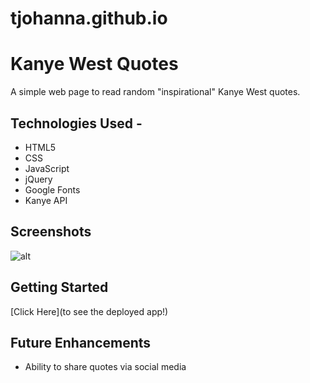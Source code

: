 # tjohanna.github.io
# Kanye West Quotes
A simple web page to read random "inspirational" Kanye West quotes. 

## Technologies Used - 

* HTML5
* CSS
* JavaScript
* jQuery
* Google Fonts
* Kanye API

## Screenshots

![alt](https://i.ibb.co/smHVVvc/Screen-Shot-2021-09-06-at-4-53-29-PM.png)


## Getting Started
[Click Here](to see the deployed app!)

## Future Enhancements
* Ability to share quotes via social media
